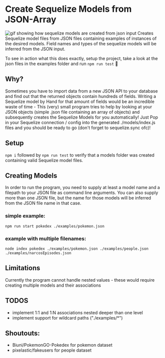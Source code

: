 # Create Sequelize Models from JSON-Array
![gif showing how sequelize models are created from json input](generateModel.gif)
Creates Sequelize model files from JSON files containing examples of instances of the desired models. 
Field names and types of the sequelize models will be inferred from the JSON input.

To see in action what this does exactly, setup the project, take a look at the json files in the examples folder and run `npm run test` 🚀

## Why?
Sometimes you have to import data from a new JSON API to your database and find out that the returned objects contain hundreds of fields.
Writing a Sequelize model by Hand for that amount of fields would be an incredible waste of time - 
This (very) small program tries to help by looking at your JSON objects (simple .json file containing an array of objects) and subsequently creates the Sequelize Models for you automatically! Just Pop in your Sequelize connection / config into the generated ./models/index.js files and you should be ready to go (don't forget to sequelize.sync ofc)!

## Setup
`npm i` followed by `npm run test` to verify that a models folder was created containing valid Sequelize model files.

## Creating Models
In order to run the program, you need to supply at least a model name and a filepath to your JSON file as command line arguments.
You can also supply more than one JSON file, but the name for those models will be inferred from the JSON file name in that case.

### simple example:
`npm run start pokedex ./examples/pokemon.json`

### example with multiple filenames:
`node index pokedex ./examples/pokemon.json ./examples/people.json ./examples/narcosEpisodes.json`

## Limitations
Currently the program cannot handle nested values - these would require creating multiple models and their associations

## TODOS
* implement 1:1 and 1:N associations nested deeper than one level
* implement support for wildcard paths ("./examples/*")

## Shoutouts:
* Biuni/PokemonGO-Pokedex for pokemon dataset
* pixelastic/fakeusers for people dataset
